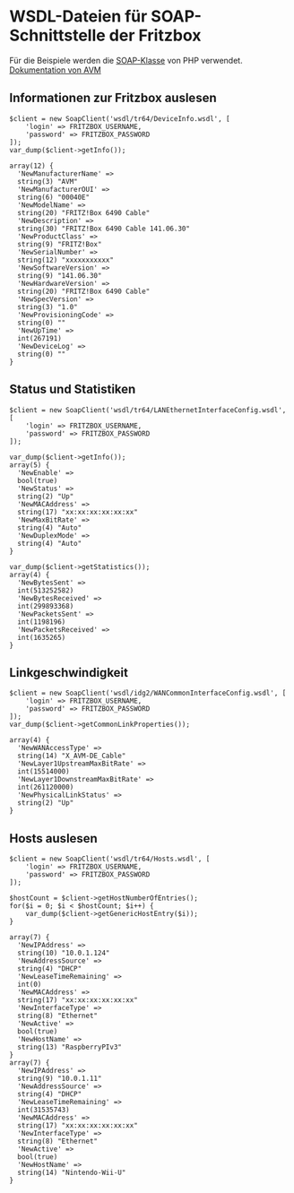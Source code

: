 # WSDL-Dateien für SOAP-Schnittstelle der Fritzbox

Für die Beispiele werden die [SOAP-Klasse](http://php.net/soap) von PHP verwendet. [Dokumentation von AVM](https://avm.de/service/schnittstellen/)

## Informationen zur Fritzbox auslesen

    $client = new SoapClient('wsdl/tr64/DeviceInfo.wsdl', [
        'login' => FRITZBOX_USERNAME,
        'password' => FRITZBOX_PASSWORD
    ]);
    var_dump($client->getInfo());

    array(12) {
      'NewManufacturerName' =>
      string(3) "AVM"
      'NewManufacturerOUI' =>
      string(6) "00040E"
      'NewModelName' =>
      string(20) "FRITZ!Box 6490 Cable"
      'NewDescription' =>
      string(30) "FRITZ!Box 6490 Cable 141.06.30"
      'NewProductClass' =>
      string(9) "FRITZ!Box"
      'NewSerialNumber' =>
      string(12) "xxxxxxxxxxx"
      'NewSoftwareVersion' =>
      string(9) "141.06.30"
      'NewHardwareVersion' =>
      string(20) "FRITZ!Box 6490 Cable"
      'NewSpecVersion' =>
      string(3) "1.0"
      'NewProvisioningCode' =>
      string(0) ""
      'NewUpTime' =>
      int(267191)
      'NewDeviceLog' =>
      string(0) ""
    }

## Status und Statistiken

    $client = new SoapClient('wsdl/tr64/LANEthernetInterfaceConfig.wsdl', [
        'login' => FRITZBOX_USERNAME,
        'password' => FRITZBOX_PASSWORD
    ]);

    var_dump($client->getInfo());
    array(5) {
      'NewEnable' =>
      bool(true)
      'NewStatus' =>
      string(2) "Up"
      'NewMACAddress' =>
      string(17) "xx:xx:xx:xx:xx:xx"
      'NewMaxBitRate' =>
      string(4) "Auto"
      'NewDuplexMode' =>
      string(4) "Auto"
    }

    var_dump($client->getStatistics());
    array(4) {
      'NewBytesSent' =>
      int(513252582)
      'NewBytesReceived' =>
      int(299893368)
      'NewPacketsSent' =>
      int(1198196)
      'NewPacketsReceived' =>
      int(1635265)
    }

## Linkgeschwindigkeit

    $client = new SoapClient('wsdl/idg2/WANCommonInterfaceConfig.wsdl', [
        'login' => FRITZBOX_USERNAME,
        'password' => FRITZBOX_PASSWORD
    ]);
    var_dump($client->getCommonLinkProperties());

    array(4) {
      'NewWANAccessType' =>
      string(14) "X_AVM-DE_Cable"
      'NewLayer1UpstreamMaxBitRate' =>
      int(15514000)
      'NewLayer1DownstreamMaxBitRate' =>
      int(261120000)
      'NewPhysicalLinkStatus' =>
      string(2) "Up"
    }

## Hosts auslesen

    $client = new SoapClient('wsdl/tr64/Hosts.wsdl', [
        'login' => FRITZBOX_USERNAME,
        'password' => FRITZBOX_PASSWORD
    ]);

    $hostCount = $client->getHostNumberOfEntries();
    for($i = 0; $i < $hostCount; $i++) {
        var_dump($client->getGenericHostEntry($i));
    }

    array(7) {
      'NewIPAddress' =>
      string(10) "10.0.1.124"
      'NewAddressSource' =>
      string(4) "DHCP"
      'NewLeaseTimeRemaining' =>
      int(0)
      'NewMACAddress' =>
      string(17) "xx:xx:xx:xx:xx:xx"
      'NewInterfaceType' =>
      string(8) "Ethernet"
      'NewActive' =>
      bool(true)
      'NewHostName' =>
      string(13) "RaspberryPIv3"
    }
    array(7) {
      'NewIPAddress' =>
      string(9) "10.0.1.11"
      'NewAddressSource' =>
      string(4) "DHCP"
      'NewLeaseTimeRemaining' =>
      int(31535743)
      'NewMACAddress' =>
      string(17) "xx:xx:xx:xx:xx:xx"
      'NewInterfaceType' =>
      string(8) "Ethernet"
      'NewActive' =>
      bool(true)
      'NewHostName' =>
      string(14) "Nintendo-Wii-U"
    }

